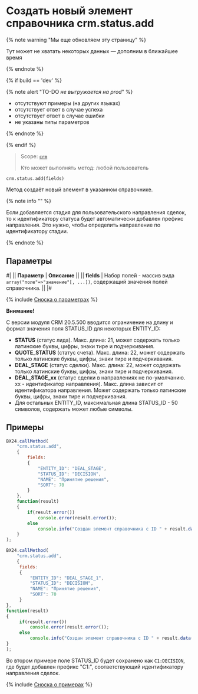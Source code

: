 # Создать новый элемент справочника crm.status.add

{% note warning "Мы еще обновляем эту страницу" %}

Тут может не хватать некоторых данных — дополним в ближайшее время

{% endnote %}

{% if build == 'dev' %}

{% note alert "TO-DO _не выгружается на prod_" %}

- отсутствуют примеры (на других языках)
- отсутствует ответ в случае успеха
- отсутствует ответ в случае ошибки
- не указаны типы параметров

{% endnote %}

{% endif %}

> Scope: [`crm`](../../scopes/permissions.md)
>
> Кто может выполнять метод: любой пользователь

```http
crm.status.add(fields)
```

Метод создаёт новый элемент в указанном справочнике.

{% note info "" %}

Если добавляется стадия для пользовательского направления сделок, то к идентификатору статуса будет автоматически добавлен префикс направления. Это нужно, чтобы определить направление по идентификатору стадии.

{% endnote %}

## Параметры

#|
|| **Параметр** | **Описание** ||
|| **fields**
| Набор полей - массив вида `array("поле"=>"значение"[, ...])`, содержащий значения полей справочника. ||
|#

{% include [Сноска о параметрах](../../../_includes/required.md) %}

**Внимание!**

С версии модуля CRM 20.5.500 вводится ограничение на длину и формат значения поля STATUS_ID для некоторых ENTITY_ID:

- **STATUS** (статус лида). Макс. длина: 21, может содержать только латинские буквы, цифры, знаки тире и подчеркивания.
- **QUOTE_STATUS** (статус счета). Макс. длина: 22, может содержать только латинские буквы, цифры, знаки тире и подчеркивания.
- **DEAL_STAGE** (статус сделки). Макс. длина: 22, может содержать только латинские буквы, цифры, знаки тире и подчеркивания.
- **DEAL_STAGE_xx** (статус сделки в направлениях не по-умолчанию. xx - идентификатор направления). Макс. длина зависит от идентификатора направления. Может содержать только латинские буквы, цифры, знаки тире и подчеркивания.
- Для остальных ENTITY_ID, максимальная длина STATUS_ID - 50 символов, содержать может любые символы.

## Примеры

```javascript
BX24.callMethod(
    "crm.status.add",
    {
        fields:
        {
            "ENTITY_ID": "DEAL_STAGE",        
            "STATUS_ID": "DECISION",
            "NAME": "Принятие решения",
            "SORT": 70
        }
    },
    function(result)
    {
        if(result.error())
            console.error(result.error());
        else
            console.info("Создан элемент справочника с ID " + result.data());
    }
);
```

```javascript
BX24.callMethod(
    "crm.status.add",
    {
     fields:
     {
         "ENTITY_ID": "DEAL_STAGE_1",        
         "STATUS_ID": "DECISION",
         "NAME": "Принятие решения",
         "SORT": 70
     }
},
function(result)
{
     if(result.error())
         console.error(result.error());
     else
         console.info("Создан элемент справочника с ID " + result.data());
}
);
```
Во втором примере поле STATUS_ID будет сохранено как `С1:DECISION`, где будет добавлен префикс "C1:", соответствующий идентификатору направления сделок.

{% include [Сноска о примерах](../../../_includes/examples.md) %}